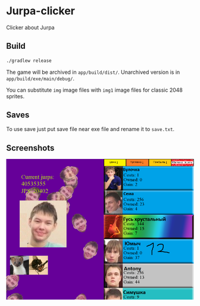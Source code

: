 # Jurpa-clicker
Clicker about Jurpa

## Build
```bash
./gradlew release
```
The game will be archived in `app/build/dist/`. Unarchived version is in `app/build/exe/main/debug/`.

You can substitute `img` image files with `img1` image files for classic 2048 sprites.

## Saves

To use save just put save file near exe file and rename it to `save.txt`.

## Screenshots

![Game](https://github.com/rprtr258/Jurpa-clicker/blob/master/screenshots/game.png?raw=true)
